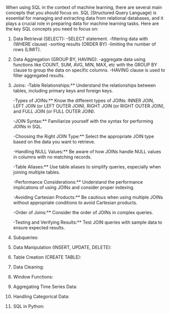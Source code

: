 When using SQL in the context of machine learning, there are several main concepts that you should focus on. SQL (Structured Query Language) is essential for managing and extracting data from relational databases, and it plays a crucial role in preparing data for machine learning tasks. Here are the key SQL concepts you need to focus on:

1. Data Retrieval (SELECT):
   -SELECT statement.
   -filtering data with (WHERE clause)
   -sorting results (ORDER BY)
   -limiting the number of rows (LIMIT).


2. Data Aggregation (GROUP BY, HAVING):
   -aggregate data using functions like COUNT, SUM, AVG, MIN, MAX, etc with the GROUP BY clause to group the data on specific columns.
   -HAVING clause is used to filter aggregated results.


3. Joins:
   -Table Relationships:** Understand the relationships between tables, including primary keys and foreign keys.

   -Types of JOINs:** Know the different types of JOINs: INNER JOIN, LEFT JOIN (or LEFT OUTER JOIN), RIGHT JOIN (or RIGHT OUTER JOIN), and FULL JOIN (or FULL OUTER JOIN).

   -JOIN Syntax:** Familiarize yourself with the syntax for performing JOINs in SQL.

   -Choosing the Right JOIN Type:** Select the appropriate JOIN type based on the data you want to retrieve.

   -Handling NULL Values:** Be aware of how JOINs handle NULL values in columns with no matching records.

   -Table Aliases:** Use table aliases to simplify queries, especially when joining multiple tables.

   -Performance Considerations:** Understand the performance implications of using JOINs and consider proper indexing.

   -Avoiding Cartesian Products:** Be cautious when using multiple JOINs without appropriate conditions to avoid Cartesian products.

   -Order of Joins:** Consider the order of JOINs in complex queries.

   -Testing and Verifying Results:** Test JOIN queries with sample data to ensure expected results.




5. Subqueries: 
6. Data Manipulation (INSERT, UPDATE, DELETE):
7. Table Creation (CREATE TABLE):
8. Data Cleaning:
9. Window Functions:
10. Aggregating Time Series Data:
11. Handling Categorical Data: 
12. SQL in Python: 
